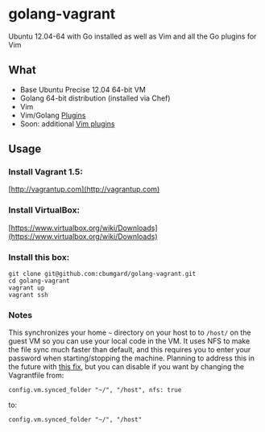 # golang-vagrant

Ubuntu 12.04-64 with Go installed as well as Vim and all the Go plugins for Vim

## What

* Base Ubuntu Precise 12.04 64-bit VM
* Golang 64-bit distribution (installed via Chef)
* Vim
* Vim/Golang [Plugins](http://tip.golang.org/misc/vim/readme.txt)
* Soon: additional [Vim plugins](http://0value.com/my-Go-centric-Vim-setup)

## Usage

### Install Vagrant 1.5:
[http://vagrantup.com](http://vagrantup.com)

### Install VirtualBox:
[https://www.virtualbox.org/wiki/Downloads](https://www.virtualbox.org/wiki/Downloads)

### Install this box:

```
git clone git@github.com:cbumgard/golang-vagrant.git
cd golang-vagrant
vagrant up
vagrant ssh
```

### Notes

This synchronizes your home ```~``` directory on your host to to ```/host/``` on the guest VM so you can use your local code in the VM. It uses NFS to make the file sync much faster than default, and this requires you to enter your password when starting/stopping the machine. Planning to address this in the future with [this fix](https://gist.github.com/GUI/2864683), but you can disable if you want by changing the Vagrantfile from:

```config.vm.synced_folder "~/", "/host", nfs: true```

to:

```config.vm.synced_folder "~/", "/host"```
